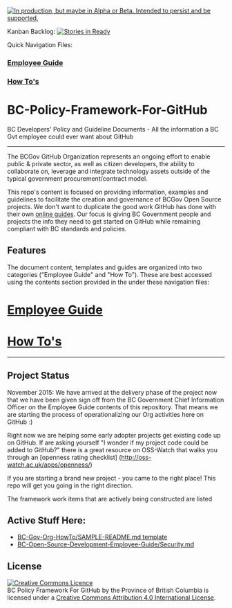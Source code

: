 <a rel="Delivery" href="https://github.com/BCDevExchange/docs/blob/master/discussion/projectstates.md"><img alt="In production, but maybe in Alpha or Beta. Intended to persist and be supported." style="border-width:0" src="http://bcdevexchange.org/badge/3.svg" title="In production, but maybe in Alpha or Beta. Intended to persist and be supported." /></a> 

Kanban Backlog: [![Stories in Ready](https://badge.waffle.io/bcgov/BC-Policy-Framework-For-GitHub.png?label=ready&title=Ready)](https://waffle.io/bcgov/BC-Policy-Framework-For-GitHub)

Quick Navigation Files:
### [Employee Guide](/BC-Open-Source-Development-Employee-Guide/README.md)
### [How To's](/BC-Gov-Org-HowTo/README.md)


# BC-Policy-Framework-For-GitHub
BC Developers' Policy and Guideline Documents - All the information a BC Gvt employee could ever want about GitHub

***
The BCGov GitHub Organization represents an ongoing effort to enable public & private sector, as well as citizen developers, the ability to collaborate on, leverage and integrate technology assets outside of the typical government procurement/contract model.

This repo's content is focused on providing information, examples and guidelines to facilitate the creation and governance of BCGov Open Source projects. We don't want to duplicate the good work GitHub has done with their own [online guides](https://guides.github.com/). Our focus is giving BC Government people and projects the info they need to get started on GitHub while remaining compliant with BC standards and policies.

## Features

The document content, templates and guides are organized into two categories ("Employee Guide" and "How To"). These are best accessed using the contents section provided in the under these navigation files:

# [Employee Guide](/BC-Open-Source-Development-Employee-Guide/README.md)
# [How To's](/BC-Gov-Org-HowTo/README.md)


----------


## Project Status
November 2015: We have arrived at the delivery phase of the project now that we have been given sign off from the BC Government Chief Information Officer on the Employee Guide contents of this repository. That means we are starting the process of operationalizing our Org activities here on GitHub :)

Right now we are helping some early adopter projects get existing code up on GitHub. If are asking yourself "I wonder if my project code could be added to GitHub?" there is a great resource on OSS-Watch that walks you through an [openness rating checklist] (http://oss-watch.ac.uk/apps/openness/)

If you are starting a brand new project - you came to the right place! This repo will get you going in the right direction.

The framework work items that are actively being constructed are listed
## Active Stuff Here:
* [BC-Gov-Org-HowTo/SAMPLE-README.md template](BC-Gov-Org-HowTo/SAMPLE-README.md)
* [BC-Open-Source-Development-Employee-Guide/Security.md](BC-Open-Source-Development-Employee-Guide/Security.md)

## License
<a rel="license" href="http://creativecommons.org/licenses/by/4.0/"><img alt="Creative Commons Licence" style="border-width:0" src="https://i.creativecommons.org/l/by/4.0/80x15.png" /></a><br /><span xmlns:dct="http://purl.org/dc/terms/" property="dct:title">BC Policy Framework For GitHub by the Province of British Columbia</span> is licensed under a <a rel="license" href="http://creativecommons.org/licenses/by/4.0/">Creative Commons Attribution 4.0 International License</a>.


